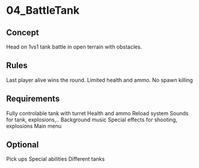 # 04_BattleTank

## Concept
  Head on 1vs1 tank battle in open terrain with obstacles.

## Rules
  Last player alive wins the round.
  Limited health and ammo.
  No spawn killing

## Requirements
  Fully controlable tank with turret
  Health and ammo
  Reload system
  Sounds for tank, explosions,..
  Background music
  Special effects for shooting, explosions
  Main menu

## Optional
  Pick ups
  Special abilities
  Different tanks
